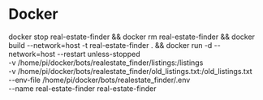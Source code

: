 # Docker
docker stop real-estate-finder && docker rm real-estate-finder && docker build --network=host -t real-estate-finder . && docker run -d --network=host --restart unless-stopped \
-v /home/pi/docker/bots/realestate_finder/listings:/listings \
-v /home/pi/docker/bots/realestate_finder/old_listings.txt:/old_listings.txt \
--env-file /home/pi/docker/bots/realestate_finder/.env \
--name real-estate-finder real-estate-finder